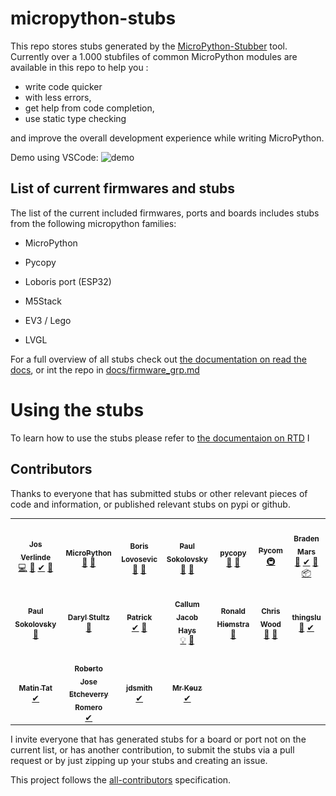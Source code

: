 # micropython-stubs
<img src="docs/img/colorstubs.jpg"
     alt="pencil stubs"
     width=0%
     height=20%
     style="float: right; margin-right: 10px;" />

This repo stores stubs generated by the [MicroPython-Stubber](https://github.com/Josverl/micropython-stubber#readme) tool.
Currently over a 1.000 stubfiles of common MicroPython modules are available in this repo to help you : 
- write code quicker
- with less errors,
- get help from  code completion, 
- use static type checking 

and improve the overall development experience while writing MicroPython.

Demo using VSCode: 
![demo](docs/img/demo.gif)


## List of current firmwares and stubs 
The list of the current included firmwares, ports and boards includes stubs from the following micropython families: 
 - MicroPython
 - Pycopy
 - Loboris port (ESP32)

 - M5Stack
 - EV3 / Lego
 - LVGL

For a full overview of all stubs check out [the documentation on read the docs](https://micropython-stubs.readthedocs.io/en/latest/firmware_grp.html), or int the repo in  [docs/firmware_grp.md](docs/firmware_grp.md)

# Using the stubs 

To learn how to use the stubs please refer to [the documentaion on RTD](https://micropython-stubs.readthedocs.io/en/latest/02_using.html)
I
## Contributors
Thanks to everyone that has submitted stubs or other relevant pieces of code and information, or published relevant stubs on pypi or github.

<!-- ALL-CONTRIBUTORS-LIST:START - Do not remove or modify this section -->
<!-- prettier-ignore-start -->
<!-- markdownlint-disable -->
<table>
  <tr>
    <td align="center"><a href="https://github.com/Josverl"><img src="https://avatars2.githubusercontent.com/u/981654?v=4?s=100" width="100px;" alt=""/><br /><sub><b>Jos Verlinde</b></sub></a><br /><a href="https://github.com/Josverl/micropython-stubs/commits?author=josverl" title="Code">💻</a> <a href="#stubs-josverl" title="MicroPython stubs">📝</a> <a href="#test-josverl" title="Test">✔</a> <a href="#tool-josverl" title="Tools">🔧</a></td>
    <td align="center"><a href="https://micropython.org/"><img src="https://avatars1.githubusercontent.com/u/6298560?v=4?s=100" width="100px;" alt=""/><br /><sub><b>MicroPython</b></sub></a><br /><a href="#data-micropython" title="Data">🔣</a> <a href="#stubs-micropython" title="MicroPython stubs">📝</a></td>
    <td align="center"><a href="https://github.com/loboris"><img src="https://avatars3.githubusercontent.com/u/6280349?v=4?s=100" width="100px;" alt=""/><br /><sub><b>Boris Lovosevic</b></sub></a><br /><a href="#data-loboris" title="Data">🔣</a> <a href="#stubs-loboris" title="MicroPython stubs">📝</a></td>
    <td align="center"><a href="https://github.com/pfalcon"><img src="https://avatars3.githubusercontent.com/u/500451?v=4?s=100" width="100px;" alt=""/><br /><sub><b>Paul Sokolovsky</b></sub></a><br /><a href="#data-pfalcon" title="Data">🔣</a> <a href="#stubs-pfalcon" title="MicroPython stubs">📝</a></td>
    <td align="center"><a href="https://github.com/pycopy"><img src="https://avatars0.githubusercontent.com/u/67273174?v=4?s=100" width="100px;" alt=""/><br /><sub><b>pycopy</b></sub></a><br /><a href="#data-pycopy" title="Data">🔣</a> <a href="#stubs-pycopy" title="MicroPython stubs">📝</a></td>
    <td align="center"><a href="https://github.com/pycom"><img src="https://avatars2.githubusercontent.com/u/16415153?v=4?s=100" width="100px;" alt=""/><br /><sub><b>Pycom</b></sub></a><br /><a href="#infra-pycom" title="Infrastructure (Hosting, Build-Tools, etc)">🚇</a></td>
    <td align="center"><a href="https://github.com/BradenM"><img src="https://avatars1.githubusercontent.com/u/5913808?v=4?s=100" width="100px;" alt=""/><br /><sub><b>Braden Mars</b></sub></a><br /><a href="#stubs-BradenM" title="MicroPython stubs">📝</a> <a href="#test-BradenM" title="Test">✔</a> <a href="#tool-BradenM" title="Tools">🔧</a> <a href="#platform-BradenM" title="Packaging/porting to new platform">📦</a></td>
  </tr>
  <tr>
    <td align="center"><a href="https://github.com/pfalcon"><img src="https://avatars3.githubusercontent.com/u/500451?v=4?s=100" width="100px;" alt=""/><br /><sub><b>Paul Sokolovsky</b></sub></a><br /><a href="#stubs-pfalcon" title="MicroPython stubs">📝</a></td>
    <td align="center"><a href="https://github.com/dastultz"><img src="https://avatars3.githubusercontent.com/u/4334042?v=4?s=100" width="100px;" alt=""/><br /><sub><b>Daryl Stultz</b></sub></a><br /><a href="#stubs-dastultz" title="MicroPython stubs">📝</a></td>
    <td align="center"><a href="http://patrickwalters.us/"><img src="https://avatars0.githubusercontent.com/u/4002194?v=4?s=100" width="100px;" alt=""/><br /><sub><b>Patrick</b></sub></a><br /><a href="#test-askpatrickw" title="Test">✔</a> <a href="#stubs-askpatrickw" title="MicroPython stubs">📝</a></td>
    <td align="center"><a href="http://comingsoon.tm/"><img src="https://avatars0.githubusercontent.com/u/13251689?v=4?s=100" width="100px;" alt=""/><br /><sub><b>Callum Jacob Hays</b></sub></a><br /><a href="#example-CallumJHays" title="Examples">💡</a> <a href="#research-CallumJHays" title="Research">🔬</a></td>
    <td align="center"><a href="https://github.com/RonaldHiemstra"><img src="https://avatars.githubusercontent.com/u/17012831?v=4?s=100" width="100px;" alt=""/><br /><sub><b>Ronald Hiemstra</b></sub></a><br /><a href="https://github.com/Josverl/micropython-stubs/commits?author=ronaldHiemstra" title="Documentation">📖</a></td>
    <td align="center"><a href="https://github.com/cpwood"><img src="https://avatars.githubusercontent.com/u/13966104?v=4?s=100" width="100px;" alt=""/><br /><sub><b>Chris Wood</b></sub></a><br /><a href="#stubs-cpwood" title="MicroPython stubs">📝</a> <a href="#tool-cpwood" title="Tools">🔧</a></td>
    <td align="center"><a href="https://github.com/thingslu"><img src="https://avatars.githubusercontent.com/u/34967785?v=4?s=100" width="100px;" alt=""/><br /><sub><b>thingslu</b></sub></a><br /><a href="#stubs-thingslu" title="MicroPython stubs">📝</a> <a href="#test-thingslu" title="Test">✔</a></td>
  </tr>
  <tr>
    <td align="center"><a href="https://github.com/WerdoxDev"><img src="https://avatars.githubusercontent.com/u/32638453?v=4?s=100" width="100px;" alt=""/><br /><sub><b>Matin Tat</b></sub></a><br /><a href="#test-WerdoxDev" title="Test">✔</a></td>
    <td align="center"><a href="https://github.com/robertoetcheverryr"><img src="https://avatars.githubusercontent.com/u/63941860?v=4?s=100" width="100px;" alt=""/><br /><sub><b>Roberto Jose Etcheverry Romero</b></sub></a><br /><a href="#test-robertoetcheverryr" title="Test">✔</a></td>
    <td align="center"><a href="https://github.com/jdsmith"><img src="https://avatars.githubusercontent.com/u/1379246?v=4?s=100" width="100px;" alt=""/><br /><sub><b>jdsmith</b></sub></a><br /><a href="#test-jdsmith" title="Test">✔</a></td>
    <td align="center"><a href="https://github.com/mrkeuz"><img src="https://avatars.githubusercontent.com/u/6247921?v=4?s=100" width="100px;" alt=""/><br /><sub><b>Mr Keuz</b></sub></a><br /><a href="#test-mrkeuz" title="Test">✔</a></td>
  </tr>
</table>

<!-- markdownlint-restore -->
<!-- prettier-ignore-end -->

<!-- ALL-CONTRIBUTORS-LIST:END -->

I invite everyone that has generated stubs for a board or port not on the current list, or has another contribution, to submit the stubs via a pull request or by just zipping up your stubs and creating an issue. 

This project follows the [all-contributors](https://github.com/all-contributors/all-contributors) specification. 
